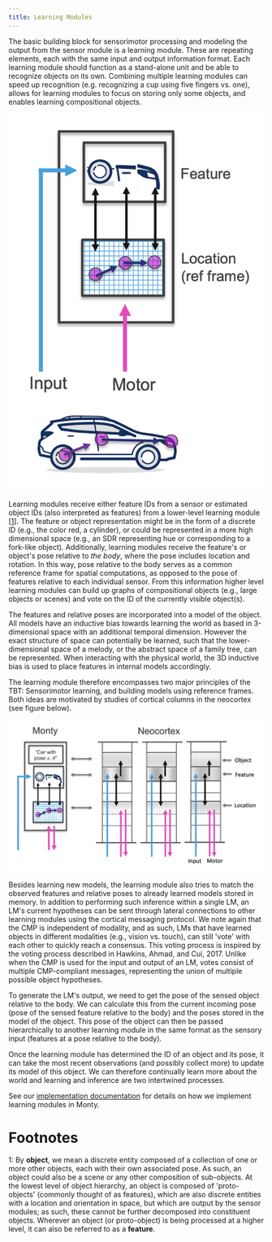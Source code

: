 ```yaml
---
title: Learning Modules
---
```

The basic building block for sensorimotor processing and modeling the output from the sensor module is a learning module. These are repeating elements, each with the same input and output information format. Each learning module should function as a stand-alone unit and be able to recognize objects on its own. Combining multiple learning modules can speed up recognition (e.g. recognizing a cup using five fingers vs. one), allows for learning modules to focus on storing only some objects, and enables learning compositional objects.

![Learning modules learn structured models through sensorimotor interaction, using reference frames. They model how incoming features are arranged relative to each other in space and time.](../../figures/overview/reference_frames.png#width=300px)


Learning modules receive either feature IDs from a sensor or estimated object IDs (also interpreted as features) from a lower-level learning module \[[1](#footnote1)]. The feature or object representation might be in the form of a discrete ID (e.g., the color red, a cylinder), or could be represented in a more high dimensional space (e.g., an SDR representing hue or corresponding to a fork-like object). Additionally, learning modules receive the feature's or object's pose relative to _the body_, where the pose includes location and rotation. In this way, pose relative to the body serves as a common reference frame for spatial computations, as opposed to the pose of features relative to each individual sensor. From this information higher level learning modules can build up graphs of compositional objects (e.g., large objects or scenes) and vote on the ID of the currently visible object(s).

The features and relative poses are incorporated into a model of the object. All models have an inductive bias towards learning the world as based in 3-dimensional space with an additional temporal dimension. However the exact structure of space can potentially be learned, such that the lower-dimensional space of a melody, or the abstract space of a family tree, can be represented. When interacting with the physical world, the 3D inductive bias is used to place features in internal models accordingly.

The learning module therefore encompasses two major principles of the TBT: Sensorimotor learning, and building models using reference frames. Both ideas are motivated by studies of cortical columns in the neocortex (see figure below).

![Conceptual sketch of how the learning module could be implementing possible mechanisms of cortical columns.](../../figures/overview/cortical_columns_lm.png)


Besides learning new models, the learning module also tries to match the observed features and relative poses to already learned models stored in memory. In addition to performing such inference within a single LM, an LM's current hypotheses can be sent through lateral connections to other learning modules using the cortical messaging protocol. We note again that the CMP is independent of modality, and as such, LMs that have learned objects in different modalities (e.g., vision vs. touch), can still 'vote' with each other to quickly reach a consensus. This voting process is inspired by the voting process described in Hawkins, Ahmad, and Cui, 2017. Unlike when the CMP is used for the input and output of an LM, votes consist of multiple CMP-compliant messages, representing the union of multiple possible object hypotheses.

To generate the LM's output, we need to get the pose of the sensed object relative to the body. We can calculate this from the current incoming pose (pose of the sensed feature relative to the body) and the poses stored in the model of the object. This pose of the object can then be passed hierarchically to another learning module in the same format as the sensory input (features at a pose relative to the body).

Once the learning module has determined the ID of an object and its pose, it can take the most recent observations (and possibly collect more) to update its model of this object. We can therefore continually learn more about the world and learning and inference are two intertwined processes.

See our [implementation documentation](../../how-monty-works/learning-module.md) for details on how we implement learning modules in Monty.

# Footnotes

<a name="footnote1">1</a>: By **object**, we mean a discrete entity composed of a collection of one or more other objects, each with their own associated pose. As such, an object could also be a scene or any other composition of sub-objects. At the lowest level of object hierarchy, an object is composed of 'proto-objects' (commonly thought of as features), which are also discrete entities with a location and orientation in space, but which are output by the sensor modules; as such, these cannot be further decomposed into constituent objects. Wherever an object (or proto-object) is being processed at a higher level, it can also be referred to as a **feature**.
